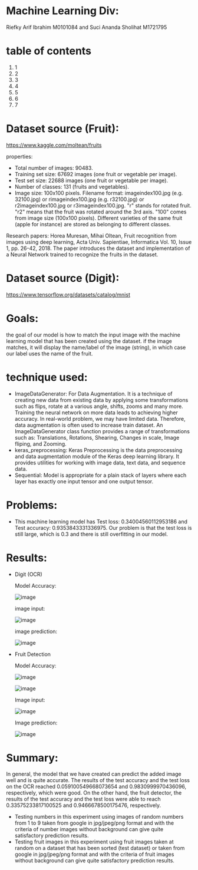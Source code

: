 # Machine Learning Div:
Riefky Arif Ibrahim M0101084 and Suci Ananda Sholihat M1721795

# table of contents
  1. 1
  2. 2
  3. 3
  4. 4
  5. 5
  6. 6
  7. 7

# Dataset source (Fruit):
https://www.kaggle.com/moltean/fruits

properties:
 - Total number of images: 90483.
 - Training set size: 67692 images (one fruit or vegetable per image).
 - Test set size: 22688 images (one fruit or vegetable per image).
 - Number of classes: 131 (fruits and vegetables).
 - Image size: 100x100 pixels.
Filename format: imageindex100.jpg (e.g. 32100.jpg) or rimageindex100.jpg (e.g. r32100.jpg) or r2imageindex100.jpg or r3imageindex100.jpg. "r" stands for rotated fruit. "r2" means that the fruit was rotated around the 3rd axis. "100" comes from image size (100x100 pixels). Different varieties of the same fruit (apple for instance) are stored as belonging to different classes.

Research papers: Horea Muresan, Mihai Oltean, Fruit recognition from images using deep learning, Acta Univ. Sapientiae, Informatica Vol. 10, Issue 1, pp. 26-42, 2018.
The paper introduces the dataset and implementation of a Neural Network trained to recognize the fruits in the dataset.

# Dataset source (Digit):
https://www.tensorflow.org/datasets/catalog/mnist

# Goals:
the goal of our model is how to match the input image with the machine learning model that has been created using the dataset. if the image matches, it will display the name/label of the image (string), in which case our label uses the name of the fruit.

# technique used:
 - ImageDataGenerator: For Data Augmentation. It is a technique of creating new data from existing data by applying some transformations such as flips, rotate at a various angle, shifts, zooms and many more. Training the neural network on more data leads to achieving higher accuracy. In real-world problem, we may have limited data. Therefore, data augmentation is often used to increase train dataset. An ImageDataGenerator class function provides a range of transformations such as: Translations, Rotations, Shearing, Changes in scale, Image fliping, and Zooming.
 - keras_preprocessing: Keras Preprocessing is the data preprocessing and data augmentation module of the Keras deep learning library. It provides utilities for working with image data, text data, and sequence data.
 - Sequential: Model is appropriate for a plain stack of layers where each layer has exactly one input tensor and one output tensor.

# Problems:
 - This machine learning model has Test loss: 0.34004560112953186 and Test accuracy: 0.9353843331336975. Our problem is that the test loss is still large, which is 0.3 and there is still overfitting in our model.

# Results:
 - Digit (OCR)

   Model Accuracy:
   
   ![image](https://user-images.githubusercontent.com/80331973/121185949-c6bc3100-c890-11eb-8072-9ff6dca0c63d.png)
   
   image input:
   
   ![image](https://user-images.githubusercontent.com/80331973/121185761-9aa0b000-c890-11eb-805c-647216697fc1.png)
   
   image prediction:
   
   ![image](https://user-images.githubusercontent.com/80331973/121185865-b2783400-c890-11eb-81a2-e0c1b236d152.png)

 - Fruit Detection

   Model Accuracy: 
   
   ![image](https://user-images.githubusercontent.com/80331973/121186154-fc611a00-c890-11eb-821d-1f0cf17c5f30.png)
   
   ![image](https://user-images.githubusercontent.com/80331973/121186396-3fbb8880-c891-11eb-985d-09b8c0d18337.png)

   Image input:
   
   ![image](https://user-images.githubusercontent.com/80331973/121186281-20bcf680-c891-11eb-87d1-b4c38edfef4a.png)

   Image prediction:
   
   ![image](https://user-images.githubusercontent.com/80331973/121186342-32060300-c891-11eb-8735-47f9d6310f73.png)

# Summary:
In general, the model that we have created can predict the added image well and is quite accurate. The results of the test accuracy and the test loss on the OCR reached 0.059100549668073654 and 0.9830999970436096, respectively, which were good. On the other hand, the fruit detector, the results of the test accuracy and the test loss were able to reach 0.33575233817100525 and 0.9466678500175476, respectively.

 - Testing numbers in this experiment using images of random numbers from 1 to 9 taken from google in jpg/jpeg/png format and with the criteria of number images without background can give quite satisfactory prediction results.
 - Testing fruit images in this experiment using fruit images taken at random on a dataset that has been sorted (test dataset) or taken from google in jpg/jpeg/png format and with the criteria of fruit images without background can give quite satisfactory prediction results.
